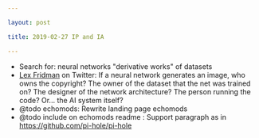 ```yaml
---

layout: post

title: 2019-02-27 IP and IA

---
```



-   Search for: neural networks "derivative works" of datasets
-   [Lex
    Fridman](https://twitter.com/lexfridman/status/1096052394453098502)
    on Twitter: If a neural network generates an image, who owns the
    copyright? The owner of the dataset that the net was trained on? The
    designer of the network architecture? The person running the code?
    Or... the AI system itself?
-   @todo echomods: Rewrite landing page echomods
-   @todo include on echomods readme : Support paragraph as in
    https://github.com/pi-hole/pi-hole

